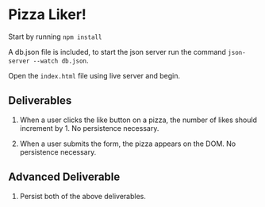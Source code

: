 # Pizza Liker!

Start by running `npm install`

A db.json file is included, to start the json server run the command `json-server --watch db.json`.

Open the `index.html` file using live server and begin.

## Deliverables

1. When a user clicks the like button on a pizza, the number of likes should increment by 1. No persistence necessary.

2. When a user submits the form, the pizza appears on the DOM. No persistence necessary.

## Advanced Deliverable

1. Persist both of the above deliverables.

